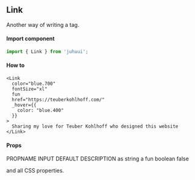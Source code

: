 ## Link

Another way of writing a tag.

#### Import component

```js
import { Link } from 'juhuui';
```

#### How to

```js-live
<Link
  color="blue.700"
  fontSize="xl"
  fun
  href="https://teuberkohlhoff.com/"
  _hover={{
    color: "blue.400"
  }}
>
  Sharing my love for Teuber Kohlhoff who designed this website
</Link>
```

#### Props

<TableBox>
  <tr>
    <th>PROPNAME</th>
    <th>INPUT</th>
    <th>DEFAULT</th>
    <th>DESCRIPTION</th>
  </tr>
  <tr>
    <th>as</th>
    <th>string</th>
    <th>a</th>
    <th></th>
  </tr>
  <tr>
    <th>fun</th>
    <th>boolean</th>
    <th>false</th>
    <th></th>
  </tr>
</TableBox>

and all CSS properties.
